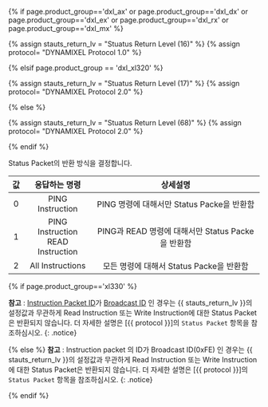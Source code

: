 <!-- 
Protocol 1.0 Status Return lv - 16
Protocol 2.0 Status Return lv - 68
 -->

 {% if page.product_group=='dxl_ax' or page.product_group=='dxl_dx' or page.product_group=='dxl_ex' or page.product_group=='dxl_rx' or page.product_group=='dxl_mx' %} 

 {% assign stauts_return_lv = "Stuatus Return Level (16)" %}
 {% assign protocol= "DYNAMIXEL Protocol 1.0" %}

 {% elsif page.product_group == 'dxl_xl320' %}

 {% assign stauts_return_lv = "Stuatus Return Level (17)" %}
 {% assign protocol= "DYNAMIXEL Protocol 2.0" %}

 {% else %}

 {% assign stauts_return_lv = "Stuatus Return Level (68)" %} <!-- X / MX 2.0  -->
 {% assign protocol= "DYNAMIXEL Protocol 2.0" %}

 {% endif %}

Status Packet의 반환 방식을 결정합니다.

| 값 |             응답하는 명령              |                     상세설명                      |
|:--:|:--------------------------------------:|:-------------------------------------------------:|
| 0  |            PING Instruction            |    PING 명령에 대해서만 Status Packe을 반환함     |
| 1  | PING Instruction<br />READ Instruction | PING과 READ 명령에 대해서만 Status Packe을 반환함 |
| 2  |            All Instructions            |     모든 명령에 대해서 Status Packe을 반환함      |


{% if page.product_group=='xl330' %}

**참고** : [Instruction Packet ID](/docs/kr/dxl/protocol2/)가 [Broadcast ID](/docs/kr/dxl/protocol2/#packet-id) 인 경우는  {{ stauts_return_lv }}의 설정값과 무관하게 Read Instruction 또는 Write Instruction에 대한 Status Packet은 반환되지 않습니다. 더 자세한 설명은 [{{ protocol }}]의 `Status Packet` 항목을 참조하심시오.
{: .notice}

{% else %}
**참고** : Instruction packet 의 ID가 Broadcast ID(0xFE) 인 경우는  {{ stauts_return_lv }}의 설정값과 무관하게 Read Instruction 또는 Write Instruction에 대한 Status Packet은 반환되지 않습니다. 더 자세한 설명은 [{{ protocol }}]의 `Status Packet` 항목을 참조하심시오.
{: .notice}

{% endif %}
